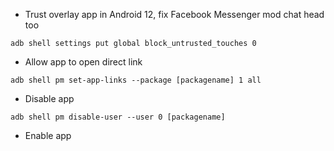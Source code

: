 - Trust overlay app in Android 12, fix Facebook Messenger mod chat head too

```
adb shell settings put global block_untrusted_touches 0
```

- Allow app to open direct link

```
adb shell pm set-app-links --package [packagename] 1 all
```

- Disable app

```
adb shell pm disable-user --user 0 [packagename]
```

- Enable app

```adb shell pm enable --user 0 [packagename]
